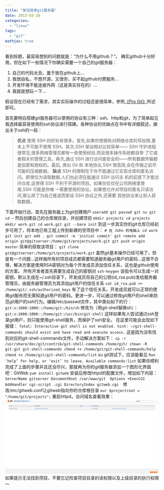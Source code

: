 ```yaml
---
title: "架设简单git服务器"
date: 2013-03-28
categories: 
  - "linux"
tags: 
  - "git"
mathjax: true
---
```


看到标题，最容易想到的问题就是：“为什么不用github？”。 确实github十分好用，但在如下一些情况下你确实需要一个自己的git服务器：

1. 自己的代码太丑，羞于放在github上...
2. 我很自私，不想开源，又很穷，买不起github付费服务...
3. 开发环境不能连接外网（这是真实存在的）...
4. 我就是想玩一下...

假设现在已经有了需求，其实实际操作的过程还是很简单，参照[《Pro Git》](http://git-scm.com/book/zh)所述即可。

<!--more-->

首先要明白搭建git服务器可以使用的协议有三种：ssh、http和git，为了简单起见我选择最容易使用的ssh协议进行搭建。各种协议的优缺点在书中有详细叙述，摘出关于ssh的一段：

> **优点** 使用 SSH 的好处有很多。首先,如果你想拥有对网络仓库的写权限,基本上不可能不使用 SSH。其次,SSH 架设相对比较简单—— SSH 守护进程很常见,很多网络管理员都有一些使用经验,而且很多操作系统都自带 了它或者相关的管理工具。再次,通过 SSH 进行访问是安全的——所有数据传输都是加密和授权的。最后, 类似 Git 和 本地协议,SSH 很高效,会在传输之前尽可能的压缩数据。 **缺点** SSH 的限制在于你不能通过它实现仓库的匿名访问。即使仅为读取数据,人们也必须在能通过 SSH 访问主 机的前提下才能访问仓库,这使得 SSH 不利于开源的项目。如果你仅仅在公司网络里使用,SSH 可能是你唯 一需要使用的协议。如果想允许对项目的匿名只读访问,那么除了为自己推送而架设 SSH 协议之外,还需要 其他协议来让别人获取数据。

下面开始行动，首先在服务器上为git创建用户 `useradd git passwd git su git cd ~` 然后创建自己的仓库根目录，并创建项目 `mkdir projects cd projects mkdir work.git cd work.git git --bare init` 到这一步其实你的git仓库已经初步可用了，将本地已有工程上传到新建的空项目中： `# 在 John 的电脑上 cd work git init git add . git commit -m 'initial commit' git remote add origin git@gitserver:/home/git/projects/work.git git push origin master` 简单的获取该项目： `git clone git@gitserver:/home/git/projects/work.git` 虽然git基本操作已经可用了，但是有一个问题...这样做所有的项目成员都需要知道服务器git用户的密码...这很不合理，解决方案是使用RSA密钥对为每个开发成员添加信任关系，这也是github使用的方案。 所有开发者首先需要生成自己的密钥对 `ssh-keygen` 该指令可以生成一对密钥，默认生成在~/.ssh目录下，开发成员将自己的公钥(id\_rsa.pub)发给服务器管理员，由服务器管理员为其添加git用户的信任关系 `cat id_rsa.pub >> /home/git/.ssh/authorized_keys` 有了这个信任关系，开发成员就可以正常的使用git服务而无需知道git用户的密码。更进一步，可以通过修改git用户的shell来防范git用户的ssh行为。编辑/etc/passwd文件，其中类似如下的行： `git:x:1000:1000::/home/git:/bin/sh` 修改为（用git-shell替换sh）： `git:x:1000:1000::/home/git:/usr/bin/git-shell` 这样如果有人尝试通过ssh登录git用户，则只能使用git-shell服务，而保护了ssh安全。 在这里可能会出现如下报错： `fatal: Interactive git shell is not enabled. hint: ~/git-shell-commands should exist and have read and execute access.` 这是因为没有找到对应的git-shell-commands文件，手动解决方案如下： `cp -r /usr/share/doc/git/contrib/git-shell-commands /home/git/ chown -R git.git git-shell-commands chmod +x /home/git/git-shell-commands/help chmod +x /home/git/git-shell-commands/list` su git测试下，应该能看见 `Run ‘help’ for help, or ‘exit’ to leave. Available commands:list` 如果你顺利完成了上面的步骤并且还没尽兴，那就再为你的git服务器添加一个图形化界面吧：GitWeb `yum install gitweb` 安装后修改httpd的配置文件，增加如下内容： `ServerName gitserver DocumentRoot /var/www/git  Options +ExecCGI AddHandler cgi-script .cgi DirectoryIndex gitweb.cgi  `修改/etc/gitweb.conf让gitweb指向你的仓库根目录 `our $projectroot = "/home/git/projects";` 重启httpd，访问域名查看效果： [![gitweb](/assets/images/2387854333.jpg)](/assets/images/2387854333.jpg) 如果提示无法找到项目，不要忘记检查项目目录的读权限以及上级目录的执行权限～

